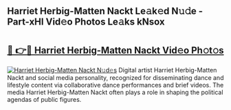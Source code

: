 ## Harriet Herbig-Matten Nackt Le𝚊k𝚎d N𝚞𝚍e - Part-xHl Vid𝚎o Photos Le𝚊ks kNsox

# <h2><a href="http://fb7lh0.evod.top/?m=Harriet+Herbig-Matten+Nackt">🔗 👉🔴 Harriet Herbig-Matten Nackt Vid𝚎o Ph𝚘t𝚘s</a></h2>

[![Harriet Herbig-Matten Nackt N𝚞d𝚎s](https://i.imgur.com/8V9OHl7.gif)](http://fb7lh0.evod.top/?m=Harriet+Herbig-Matten+Nackt)
Digital artist Harriet Herbig-Matten Nackt and social media personality, recognized for disseminating dance and lifestyle content via collaborative dance performances and brief videos. The media Harriet Herbig-Matten Nackt often plays a role in shaping the political agendas of public figures. 
